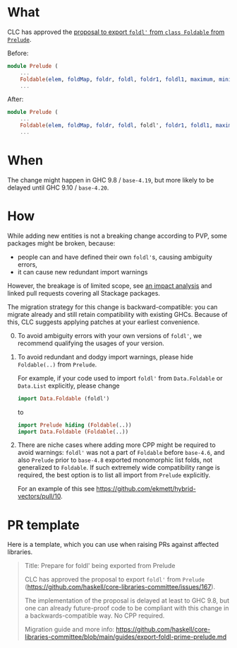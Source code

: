 # What

CLC has approved the
[proposal to export `foldl'` from `class Foldable` from `Prelude`](https://github.com/haskell/core-libraries-committee/issues/167).

Before:

```haskell
module Prelude (
    ...
    Foldable(elem, foldMap, foldr, foldl, foldr1, foldl1, maximum, minimum, product, sum),
    ...
```

After:
```haskell
module Prelude (
    ...
    Foldable(elem, foldMap, foldr, foldl, foldl', foldr1, foldl1, maximum, minimum, product, sum),
    ...
```

# When

The change might happen in GHC 9.8 / `base-4.19`, but more likely to be delayed
until GHC 9.10 / `base-4.20`.

# How

While adding new entities is not a breaking change according to PVP, some packages might be broken, because:
* people can and have defined their own `foldl'`s, causing ambiguity errors,
* it can cause new redundant import warnings

However, the breakage is of limited scope,
see [an impact analysis](https://github.com/haskell/core-libraries-committee/issues/167#issuecomment-1579561787) and linked pull requests covering all Stackage packages.

The migration strategy for this change is backward-compatible: you can migrate
already and still retain compatibility with existing GHCs. Because of this,
CLC suggests applying patches at your earliest convenience.

0. To avoid ambiguity errors with your own versions of `foldl'`, we recommend qualifying the usages of your version.

1. To avoid redundant and dodgy import warnings, please hide `Foldable(..)` from `Prelude`.

    For example, if your code used to import `foldl'` from `Data.Foldable` or `Data.List` explicitly, please
    change

    ```haskell
    import Data.Foldable (foldl')
    ```

    to

    ```haskell
    import Prelude hiding (Foldable(..))
    import Data.Foldable (Foldable(..))
    ```

2. There are niche cases where adding more CPP might be required to avoid warnings:
    `foldl'` was not a part of `Foldable` before `base-4.6`, and also
    `Prelude` prior to `base-4.8` exported monomorphic list folds, not generalized
    to `Foldable`. If such extremely wide compatibility range is required, the best option
    is to list all import from `Prelude` explicitly.

    For an example of this see https://github.com/ekmett/hybrid-vectors/pull/10.

# PR template

Here is a template, which you can use when raising PRs against affected
libraries.

> Title: Prepare for foldl' being exported from Prelude
>
> CLC has approved the proposal to export `foldl'` from `Prelude`
> (https://github.com/haskell/core-libraries-committee/issues/167).
>
> The implementation of the proposal is delayed at least to GHC 9.8,
> but one can already future-proof code to be
> compliant with this change in a backwards-compatible way. No CPP required.
>
> Migration guide and more info:
> https://github.com/haskell/core-libraries-committee/blob/main/guides/export-foldl-prime-prelude.md
